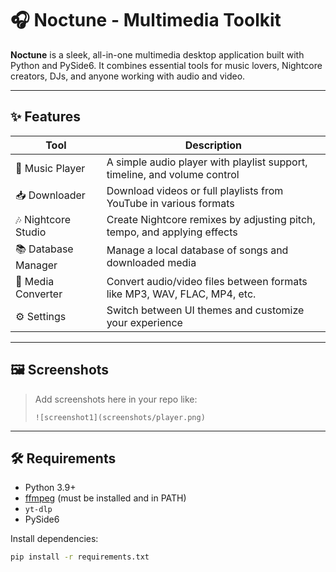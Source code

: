# 🎧 Noctune - Multimedia Toolkit

**Noctune** is a sleek, all-in-one multimedia desktop application built with Python and PySide6. It combines essential tools for music lovers, Nightcore creators, DJs, and anyone working with audio and video.

---

## ✨ Features

| Tool               | Description                                                                 |
|--------------------|-----------------------------------------------------------------------------|
| 🎵 Music Player     | A simple audio player with playlist support, timeline, and volume control  |
| 📥 Downloader       | Download videos or full playlists from YouTube in various formats          |
| 🎶 Nightcore Studio | Create Nightcore remixes by adjusting pitch, tempo, and applying effects   |
| 📚 Database Manager | Manage a local database of songs and downloaded media                      |
| 🔁 Media Converter  | Convert audio/video files between formats like MP3, WAV, FLAC, MP4, etc.   |
| ⚙️ Settings         | Switch between UI themes and customize your experience                    |

---

## 🖼️ Screenshots

> Add screenshots here in your repo like:
> ```
> ![screenshot1](screenshots/player.png)
> ```

---

## 🛠️ Requirements

- Python 3.9+
- [ffmpeg](https://ffmpeg.org/) (must be installed and in PATH)
- `yt-dlp`
- PySide6

Install dependencies:

```bash
pip install -r requirements.txt
